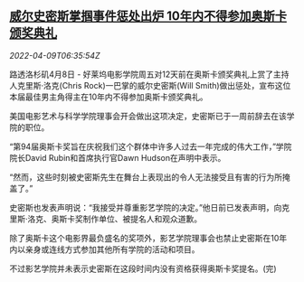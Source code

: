 <!--1649487663000-->
[威尔史密斯掌掴事件惩处出炉 10年内不得参加奥斯卡颁奖典礼](https://cn.reuters.com/article/will-smith-penalty-0408-fri-idCNKCS2M1042)
------

<div><i>2022-04-09T06:35:54Z</i></div><p>路透洛杉矶4月8日 - 好莱坞电影学院周五对12天前在奥斯卡颁奖典礼上赏了主持人克里斯·洛克(Chris Rock)一巴掌的威尔史密斯(Will Smith)做出惩处，宣布这位本届最佳男主角得主在10年内不得参加奥斯卡颁奖典礼。</p><p>美国电影艺术与科学学院理事会开会做出这项决定，史密斯已于一周前辞去在该学院的职位。</p><p>“第94届奥斯卡奖旨在庆祝我们这个群体中许多人过去一年完成的伟大工作，”学院院长David Rubin和首席执行官Dawn Hudson在声明中表示。</p><p>“然而，这些时刻被史密斯先生在舞台上表现出的令人无法接受且有害的行为所掩盖了。”</p><p>史密斯也发表声明说：“我接受并尊重影艺学院的决定。”他日前已发表声明，向克里斯·洛克、奥斯卡奖制作单位、被提名人和观众道歉。</p><p>除了奥斯卡这个电影界最负盛名的奖项外，影艺学院理事会也禁止史密斯在10年内以亲身或连线方式参加其他所有学院的活动和项目。</p><p>不过影艺学院并未表示史密斯在这段时间内没有资格获得奥斯卡奖提名。(完)</p>
